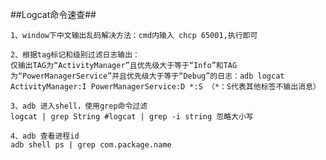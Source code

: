 ##Logcat命令速查##

    1、window下中文输出乱码解决方法：cmd内输入 chcp 65001,执行即可

    2、根据tag标记和级别过滤日志输出：
    仅输出TAG为“ActivityManager”且优先级大于等于“Info”和TAG为“PowerManagerService”并且优先级大于等于“Debug”的日志：adb logcat ActivityManager:I PowerManagerService:D *:S （*：S代表其他标签不输出消息）

    3、adb 进入shell，使用grep命令过滤
    logcat | grep String #logcat | grep -i string 忽略大小写

    4、adb 查看进程id
    adb shell ps | grep com.package.name 
